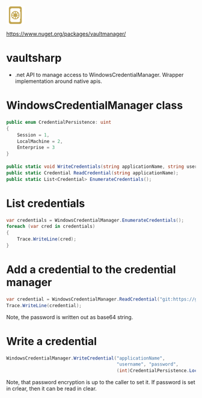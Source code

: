 <img src="https://raw.githubusercontent.com/Bhaal22/vaultmanager/master/resources/icon.png" width="48">

https://www.nuget.org/packages/vaultmanager/

# vaultsharp
  * .net API to manage access to WindowsCredentialManager. Wrapper implementation around native apis.


# WindowsCredentialManager class

```c#
public enum CredentialPersistence: uint
{
    Session = 1,
    LocalMachine = 2,
    Enterprise = 3
}
    
public static void WriteCredentials(string applicationName, string userName, string secret, int credentialPersistence);
public static Credential ReadCredential(string applicationName);
public static List<Credential> EnumerateCredentials();
```


# List credentials

```c#
var credentials = WindowsCredentialManager.EnumerateCredentials();
foreach (var cred in credentials)
{
    Trace.WriteLine(cred);
}
```

# Add a credential to the credential manager

```c#
var credential = WindowsCredentialManager.ReadCredential("git:https://github.com");
Trace.WriteLine(credential);
```

Note, the password is written out as base64 string.

# Write a credential

```c#
WindowsCredentialManager.WriteCredential("applicationName",
                                         "username", "password", 
                                         (int)CredentialPersistence.LocalMachine);
```

Note, that password encryption is up to the caller to set it. If password is set in crlear, then it can be read in clear.
